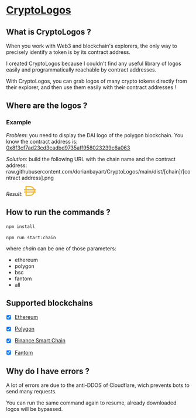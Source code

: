 


# [CryptoLogos](https://github.com/dorianbayart/CryptoLogos)



## What is CryptoLogos ?

When you work with Web3 and blockchain's explorers, the only way to precisely identify a token is by its contract address.

I created CryptoLogos because I couldn't find any useful library of logos easily and programmatically reachable by contract addresses.

With CryptoLogos, you can grab logos of many crypto tokens directly from their explorer, and then use them easily with their contract addresses !



## Where are the logos ?

### Example
_Problem_: you need to display the DAI logo of the polygon blockchain. You know the contract address is: [0x8f3cf7ad23cd3cadbd9735aff958023239c6a063](https://polygonscan.com/token/0x8f3cf7ad23cd3cadbd9735aff958023239c6a063)

_Solution_: build the following URL with the chain name and the contract address: raw.githubusercontent.com/dorianbayart/CryptoLogos/main/dist/[chain]/[contract address].png

_Result_: ![DAI Logo](https://raw.githubusercontent.com/dorianbayart/CryptoLogos/main/dist/polygon/0x8f3cf7ad23cd3cadbd9735aff958023239c6a063.png)



## How to run the commands ?

```
npm install
```

```
npm run start:chain
```
where *chain* can be one of those parameters:
* ethereum
* polygon
* bsc
* fantom
* all



## Supported blockchains

* [x] [Ethereum](https://github.com/dorianbayart/CryptoLogos/tree/main/CryptoLogos/ethereum)
* [x] [Polygon](https://github.com/dorianbayart/CryptoLogos/tree/main/CryptoLogos/polygon)
* [x] [Binance Smart Chain](https://github.com/dorianbayart/CryptoLogos/tree/main/CryptoLogos/bsc)
* [x] [Fantom](https://github.com/dorianbayart/CryptoLogos/tree/main/CryptoLogos/fantom)



## Why do I have errors ?

A lot of errors are due to the anti-DDOS of Cloudflare, wich prevents bots to send many requests.

You can run the same command again to resume, already downloaded logos will be bypassed.
